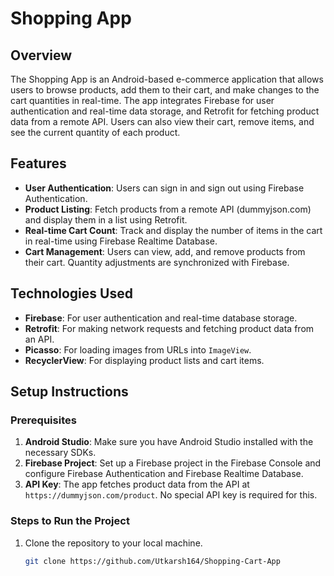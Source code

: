 # Shopping App

## Overview

The Shopping App is an Android-based e-commerce application that allows users to browse products, add them to their cart, and make changes to the cart quantities in real-time. The app integrates Firebase for user authentication and real-time data storage, and Retrofit for fetching product data from a remote API. Users can also view their cart, remove items, and see the current quantity of each product.

## Features

- **User Authentication**: Users can sign in and sign out using Firebase Authentication.
- **Product Listing**: Fetch products from a remote API (dummyjson.com) and display them in a list using Retrofit.
- **Real-time Cart Count**: Track and display the number of items in the cart in real-time using Firebase Realtime Database.
- **Cart Management**: Users can view, add, and remove products from their cart. Quantity adjustments are synchronized with Firebase.

## Technologies Used

- **Firebase**: For user authentication and real-time database storage.
- **Retrofit**: For making network requests and fetching product data from an API.
- **Picasso**: For loading images from URLs into `ImageView`.
- **RecyclerView**: For displaying product lists and cart items.

## Setup Instructions

### Prerequisites

1. **Android Studio**: Make sure you have Android Studio installed with the necessary SDKs.
2. **Firebase Project**: Set up a Firebase project in the Firebase Console and configure Firebase Authentication and Firebase Realtime Database.
3. **API Key**: The app fetches product data from the API at `https://dummyjson.com/product`. No special API key is required for this.

### Steps to Run the Project

1. Clone the repository to your local machine.
   ```bash
   git clone https://github.com/Utkarsh164/Shopping-Cart-App
